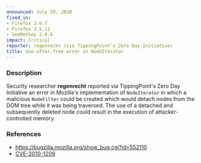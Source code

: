 ```yaml
---
announced: July 20, 2010
fixed_in:
- Firefox 3.6.7
- Firefox 3.5.11
- SeaMonkey 2.0.6
impact: Critical
reporter: regenrecht (via TippingPoint's Zero Day Initiative)
title: Use-after-free error in NodeIterator
---
```


<h3>Description</h3>

<p>Security researcher <strong>regenrecht</strong> reported via
TippingPoint's Zero Day Initiative an error in Mozilla's
implementation of <code>NodeIterator</code> in which a
malicious <code>NodeFilter</code> could be created which would detach
nodes from the DOM tree while it was being traversed.  The use of a
detached and subsequently deleted node could result in the execution
of attacker-controlled memory.</p>

<h3>References</h3>

<ul>
  <li><a href="https://bugzilla.mozilla.org/show_bug.cgi?id=552110">https://bugzilla.mozilla.org/show_bug.cgi?id=552110</a></li>
  <li><a class="ex-ref" href="http://cve.mitre.org/cgi-bin/cvename.cgi?name=CVE-2010-1209">CVE-2010-1209</a></li>
</ul>




